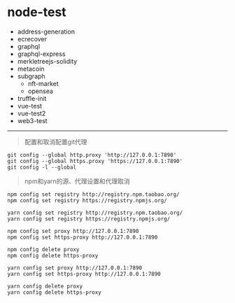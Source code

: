 # node-test

- address-generation
- ecrecover
- graphql
- graphql-express
- merkletreejs-solidity
- metacoin
- subgraph
  - nft-market
  - opensea
- truffle-init
- vue-test
- vue-test2
- web3-test

---

> 配置和取消配置git代理
```shell
git config --global http.proxy 'http://127.0.0.1:7890'
git config --global https.proxy 'https://127.0.0.1:7890'
git config -l --global
```

> npm和yarn的源、代理设置和代理取消
```shell
npm config set registry http://registry.npm.taobao.org/
npm config set registry https://registry.npmjs.org/

yarn config set registry http://registry.npm.taobao.org/
yarn config set registry https://registry.npmjs.org/

npm config set proxy http://127.0.0.1:7890
npm config set https-proxy http://127.0.0.1:7890

npm config delete proxy
npm config delete https-proxy

yarn config set proxy http://127.0.0.1:7890
yarn config set https-proxy http://127.0.0.1:7890

yarn config delete proxy
yarn config delete https-proxy

```